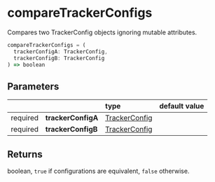 # compareTrackerConfigs

Compares two TrackerConfig objects ignoring mutable attributes.  

```typescript
compareTrackerConfigs = (
  trackerConfigA: TrackerConfig, 
  trackerConfigB: TrackerConfig
) => boolean
```  

## Parameters
|          |                    | type                   | default value
| :-:      | :--                | :--                    | :--           
| required | **trackerConfigA** | [TrackerConfig](/TODO) |
| required | **trackerConfigB** | [TrackerConfig](/TODO) |

## Returns
boolean, `true` if configurations are equivalent, `false` otherwise.
